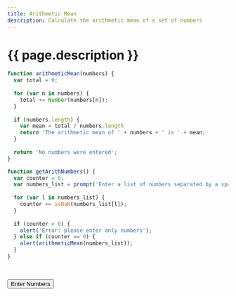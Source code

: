 ```yaml
---
title: Arithmetic Mean
description: Calculate the arithmetic mean of a set of numbers
---
```


# {{ page.description }}

<script src="/cse/day03/arithmeticMean.js"></script>

```javascript
function arithmeticMean(numbers) {
  var total = 0;
  
  for (var n in numbers) {
    total += Number(numbers[n]);
  }
  
  if (numbers.length) {
    var mean = total / numbers.length
    return 'The arithmetic mean of ' + numbers + ' is ' + mean;
  }
  
  return 'No numbers were entered';
}

function getArithNumbers() {
  var counter = 0;
  var numbers_list = prompt('Enter a list of numbers separated by a space: ').split(' ');
  
  for (var l in numbers_list) {
    counter += isNaN(numbers_list[l]);
  }
  
  if (counter > 0) {
    alert('Error: please enter only numbers');
  } else if (counter == 0) {
    alert(arithmeticMean(numbers_list));
  }
}
  
  

```

<button type="button" onclick="getArithNumbers()">Enter Numbers</button>
